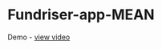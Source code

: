 # Fundriser-app-MEAN
Demo - <a href="https://drive.google.com/file/d/1Veg874eYNkIYFNVHNQ3twFWyzuCWf6KO/view?usp=drive_link">view video</a>
